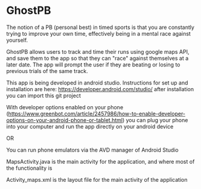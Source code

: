 # GhostPB

The notion of a PB (personal best) in timed sports is that you are constantly trying to improve your own time,
effectively being in a mental race against yourself. 

GhostPB allows users to track and time their runs using google maps API, and save them to the app so that they can "race" against
themselves at a later date. The app will prompt the user if they are beating or losing to previous trials of the same track. 



This app is being developed in android studio. Instructions for set up and installation are here: 
https://developer.android.com/studio/
after installation you can import this git project

With developer options enabled on your phone (https://www.greenbot.com/article/2457986/how-to-enable-developer-options-on-your-android-phone-or-tablet.html)
you can plug your phone into your computer and run the app directly on your android device 

OR

You can run phone emulators via the AVD manager of Android Studio


MapsActivity.java is the main activity for the application, and where most of the functionality is

Activity_maps.xml is the layout file for the main activity of the application

